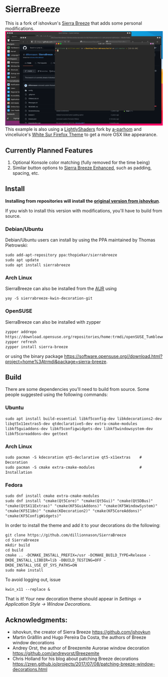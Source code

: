 # SierraBreeze

This is a fork of ishovkun's [Sierra Breeze](https://github.com/ishovkun/SierraBreeze) that adds some personal modifications.
![Screenshot](Screenshot.png)
This example is also using a [LightlyShaders](https://github.com/a-parhom/LightlyShaders) fork by [a-parhom](https://github.com/a-parhom) and vinceliuice's [White Sur Firefox Theme](https://github.com/vinceliuice/WhiteSur-gtk-theme/tree/master/src/other/firefox) to get a more OSX like appearance. 

## Currently Planned Features

1. Optional Konsole color matching (fully removed for the time being)
2. Similar button options to [Sierra Breeze Enhanced](https://github.com/kupiqu/SierraBreezeEnhanced), such as padding, spacing, etc.

## Install

**Installing from repositories will install the [original version from ishovkun](https://github.com/ishovkun/SierraBreeze)**.

If you wish to install this version with modifications, you'll have to build from source.

### Debian/Ubuntu

Debian/Ubuntu users can install by using the PPA maintained by Thomas Pietrowski:

``` shell
sudo add-apt-repository ppa:thopiekar/sierrabreeze
sudo apt update
sudo apt install sierrabreeze
```

### Arch Linux

SierraBreeze can also be installed from the [AUR](https://aur.archlinux.org/packages/sierrabreeze-kwin-decoration-git/) using
``` shell
yay -S sierrabreeze-kwin-decoration-git
```

### OpenSUSE

SierraBreeze can also be installed with zypper
``` shell
zypper addrepo https://download.opensuse.org/repositories/home:trmdi/openSUSE_Tumbleweed/home:trmdi.repo
zypper refresh
zypper install sierra-breeze
```
or using the binary package https://software.opensuse.org//download.html?project=home%3Atrmdi&package=sierra-breeze.

## Build
There are some dependencies you'll need to build from source. Some people
suggested using the following commands:

### Ubuntu
``` shell
sudo apt install build-essential libkf5config-dev libkdecorations2-dev libqt5x11extras5-dev qtdeclarative5-dev extra-cmake-modules libkf5guiaddons-dev libkf5configwidgets-dev libkf5windowsystem-dev libkf5coreaddons-dev gettext
```

### Arch Linux
``` shell
sudo pacman -S kdecoration qt5-declarative qt5-x11extras    # Decoration
sudo pacman -S cmake extra-cmake-modules                    # Installation
```

### Fedora
``` shell
sudo dnf install cmake extra-cmake-modules  
sudo dnf install "cmake(Qt5Core)" "cmake(Qt5Gui)" "cmake(Qt5DBus)" "cmake(Qt5X11Extras)" "cmake(KF5GuiAddons)" "cmake(KF5WindowSystem)" "cmake(KF5I18n)" "cmake(KDecoration2)" "cmake(KF5CoreAddons)" "cmake(KF5ConfigWidgets)"
```


In order to install the theme and add it to your decorations do the following:
``` shell
git clone https://github.com/dillionnason/SierraBreeze
cd SierraBreeze
mkdir build
cd build
cmake .. -DCMAKE_INSTALL_PREFIX=/usr -DCMAKE_BUILD_TYPE=Release -DKDE_INSTALL_LIBDIR=lib -DBUILD_TESTING=OFF -DKDE_INSTALL_USE_QT_SYS_PATHS=ON
sudo make install
```
To avoid logging out, issue
``` shell
kwin_x11 --replace &
```
That is it! Your new decoration theme should appear in
*Settings &rarr; Application Style &rarr; Window Decorations*.

## Acknowledgments:
- ishovkun, the creator of Sierra Breeze
https://github.com/ishovkun
- Martin Gräßlin and Hugo Pereira Da Costa, the authors of Breeze window decorations 
- Andrey Orst, the author of Breezemite Aurorae window decoration
https://github.com/andreyorst/Breezemite
- Chris Holland for his blog about patching Breeze decorations
https://zren.github.io/projects/2017/07/08/patching-breeze-window-decorations.html
